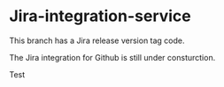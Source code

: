 # Jira-integration-service

This branch has a Jira release version tag code.

The  Jira integration for Github is still under consturction.

Test


